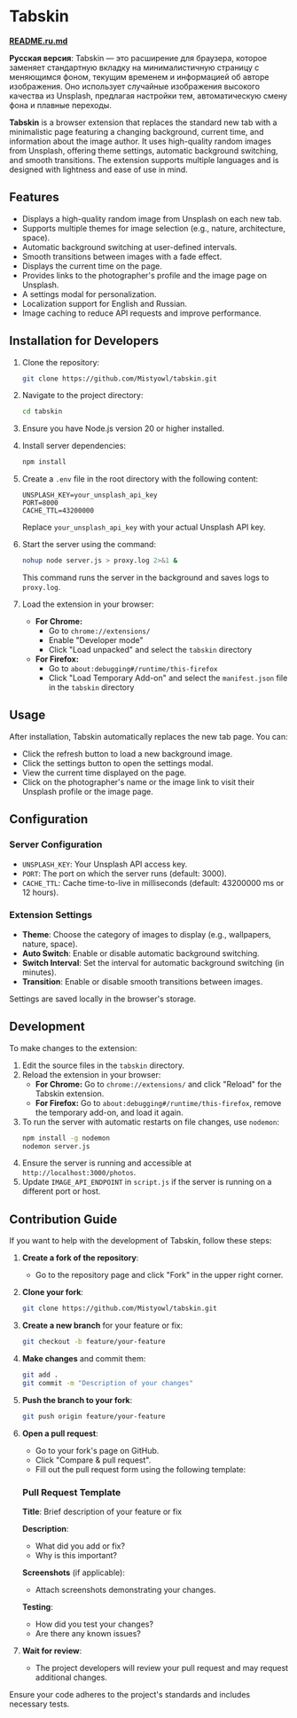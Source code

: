 # Tabskin

**[README.ru.md](README.ru.md)**

**Русская версия**: Tabskin — это расширение для браузера, которое заменяет стандартную вкладку на минималистичную страницу с меняющимся фоном, текущим временем и информацией об авторе изображения. Оно использует случайные изображения высокого качества из Unsplash, предлагая настройки тем, автоматическую смену фона и плавные переходы.

**Tabskin** is a browser extension that replaces the standard new tab with a minimalistic page featuring a changing background, current time, and information about the image author. It uses high-quality random images from Unsplash, offering theme settings, automatic background switching, and smooth transitions. The extension supports multiple languages and is designed with lightness and ease of use in mind.

## Features

- Displays a high-quality random image from Unsplash on each new tab.
- Supports multiple themes for image selection (e.g., nature, architecture, space).
- Automatic background switching at user-defined intervals.
- Smooth transitions between images with a fade effect.
- Displays the current time on the page.
- Provides links to the photographer's profile and the image page on Unsplash.
- A settings modal for personalization.
- Localization support for English and Russian.
- Image caching to reduce API requests and improve performance.

## Installation for Developers

1. Clone the repository:
   ```bash
   git clone https://github.com/Mistyowl/tabskin.git
   ```

2. Navigate to the project directory:
   ```bash
   cd tabskin
   ```

3. Ensure you have Node.js version 20 or higher installed.

4. Install server dependencies:
   ```bash
   npm install
   ```

5. Create a `.env` file in the root directory with the following content:
   ```env
   UNSPLASH_KEY=your_unsplash_api_key
   PORT=8000
   CACHE_TTL=43200000
   ```
   Replace `your_unsplash_api_key` with your actual Unsplash API key.

6. Start the server using the command:
   ```bash
   nohup node server.js > proxy.log 2>&1 &
   ```
   This command runs the server in the background and saves logs to `proxy.log`.

7. Load the extension in your browser:
   - **For Chrome:**
     - Go to `chrome://extensions/`
     - Enable "Developer mode"
     - Click "Load unpacked" and select the `tabskin` directory
   - **For Firefox:**
     - Go to `about:debugging#/runtime/this-firefox`
     - Click "Load Temporary Add-on" and select the `manifest.json` file in the `tabskin` directory

## Usage

After installation, Tabskin automatically replaces the new tab page. You can:

- Click the refresh button to load a new background image.
- Click the settings button to open the settings modal.
- View the current time displayed on the page.
- Click on the photographer's name or the image link to visit their Unsplash profile or the image page.

## Configuration

### Server Configuration

- `UNSPLASH_KEY`: Your Unsplash API access key.
- `PORT`: The port on which the server runs (default: 3000).
- `CACHE_TTL`: Cache time-to-live in milliseconds (default: 43200000 ms or 12 hours).

### Extension Settings

- **Theme**: Choose the category of images to display (e.g., wallpapers, nature, space).
- **Auto Switch**: Enable or disable automatic background switching.
- **Switch Interval**: Set the interval for automatic background switching (in minutes).
- **Transition**: Enable or disable smooth transitions between images.

Settings are saved locally in the browser's storage.

## Development

To make changes to the extension:

1. Edit the source files in the `tabskin` directory.
2. Reload the extension in your browser:
   - **For Chrome:** Go to `chrome://extensions/` and click "Reload" for the Tabskin extension.
   - **For Firefox:** Go to `about:debugging#/runtime/this-firefox`, remove the temporary add-on, and load it again.
3. To run the server with automatic restarts on file changes, use `nodemon`:
   ```bash
   npm install -g nodemon
   nodemon server.js
   ```
4. Ensure the server is running and accessible at `http://localhost:3000/photos`.
5. Update `IMAGE_API_ENDPOINT` in `script.js` if the server is running on a different port or host.

## Contribution Guide

If you want to help with the development of Tabskin, follow these steps:

1. **Create a fork of the repository**:
   - Go to the repository page and click "Fork" in the upper right corner.

2. **Clone your fork**:
   ```bash
   git clone https://github.com/Mistyowl/tabskin.git
   ```

3. **Create a new branch** for your feature or fix:
   ```bash
   git checkout -b feature/your-feature
   ```

4. **Make changes** and commit them:
   ```bash
   git add .
   git commit -m "Description of your changes"
   ```

5. **Push the branch to your fork**:
   ```bash
   git push origin feature/your-feature
   ```

6. **Open a pull request**:
   - Go to your fork's page on GitHub.
   - Click "Compare & pull request".
   - Fill out the pull request form using the following template:

   ### Pull Request Template

   **Title**: Brief description of your feature or fix

   **Description**:
   - What did you add or fix?
   - Why is this important?

   **Screenshots** (if applicable):
   - Attach screenshots demonstrating your changes.

   **Testing**:
   - How did you test your changes?
   - Are there any known issues?

7. **Wait for review**:
   - The project developers will review your pull request and may request additional changes.

Ensure your code adheres to the project's standards and includes necessary tests.